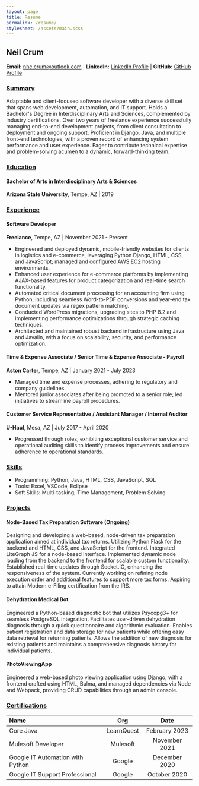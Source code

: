 ```yaml
---
layout: page
title: Resume
permalink: /resume/
stylesheet: /assets/main.scss
---
```


## Neil Crum
**Email:** [nhc.crum@outlook.com](mailto:nhc.crum@gmail.com) | **LinkedIn:** [LinkedIn Profile](https://www.linkedin.com/in/neil-crum-0317a6199/) | **GitHub:** [GitHub Profile](https://github.com/sbacky/)

### <u>Summary</u>
Adaptable and client-focused software developer with a diverse skill set that spans web development, automation, and IT support. Holds a Bachelor's Degree in Interdisciplinary Arts and Sciences, complemented by industry certifications. Over two years of freelance experience successfully managing end-to-end development projects, from client consultation to deployment and ongoing support. Proficient in Django, Java, and multiple front-end technologies, with a proven record of enhancing system performance and user experience. Eager to contribute technical expertise and problem-solving acumen to a dynamic, forward-thinking team.

### <u>Education</u>
#### Bachelor of Arts in Interdisciplinary Arts & Sciences
**Arizona State University**, Tempe, AZ | 2019

### <u>Experience</u>
#### Software Developer
**Freelance**, Tempe, AZ | November 2021 - Present
- Engineered and deployed dynamic, mobile-friendly websites for clients in logistics and e-commerce, leveraging Python Django, HTML, CSS, and JavaScript; managed and configured AWS EC2 hosting environments.
- Enhanced user experience for e-commerce platforms by implementing AJAX-based features for product categorization and real-time search functionality.
- Automated critical document processing for an accounting firm using Python, including seamless Word-to-PDF conversions and year-end tax document updates via regex pattern matching.
- Conducted WordPress migrations, upgrading sites to PHP 8.2 and implementing performance optimizations through strategic caching techniques.
- Architected and maintained robust backend infrastructure using Java and Javalin, with a focus on scalability, security, and performance optimization.


#### Time & Expense Associate / Senior Time & Expense Associate - Payroll
**Aston Carter**, Tempe, AZ | January 2021 - July 2023
- Managed time and expense processes, adhering to regulatory and company guidelines.
- Mentored junior associates after being promoted to a senior role; led initiatives to streamline payroll procedures.

#### Customer Service Representative / Assistant Manager / Internal Auditor
**U-Haul**, Mesa, AZ | July 2017 - April 2020
- Progressed through roles, exhibiting exceptional customer service and operational auditing skills to identify process improvements and ensure adherence to operational standards.

### <u>Skills</u>
- Programming: Python, Java, HTML, CSS, JavaScript, SQL
- Tools: Excel, VSCode, Eclipse
- Soft Skills: Multi-tasking, Time Management, Problem Solving

### <u>Projects</u>
#### Node-Based Tax Preparation Software (Ongoing)
Designing and developing a web-based, node-driven tax preparation application aimed at individual tax returns. Utilizing Python Flask for the backend and HTML, CSS, and JavaScript for the frontend. Integrated LiteGraph JS for a node-based interface. Implemented dynamic node loading from the backend to the frontend for scalable custom functionality. Established real-time updates through Socket.IO, enhancing the responsiveness of the system. Currently working on refining node execution order and additional features to support more tax forms. Aspiring to attain Modern e-Filing certification from the IRS.

#### Dehydration Medical Bot
Engineered a Python-based diagnostic bot that utilizes Psycopg3+ for seamless PostgreSQL integration. Facilitates user-driven dehydration diagnosis through a quick questionnaire and algorithmic evaluation. Enables patient registration and data storage for new patients while offering easy data retrieval for returning patients. Allows the addition of new diagnosis for existing patients and maintains a comprehensive diagnosis history for individual patients.

#### PhotoViewingApp
Engineered a web-based photo viewing application using Django, with a frontend crafted using HTML, Bulma, and managed dependencies via Node and Webpack, providing CRUD capabilities through an admin console.


### <u>Certifications</u>

 Name                             |    Org     |     Date      
 :------------------------------- | :--------: | :-----------: 
 Core Java                        | LearnQuest | February 2023 
 Mulesoft Developer               | Mulesoft   | November 2021 
 Google IT Automation with Python | Google     | December 2020 
 Google IT Support Professional   | Google     | October 2020  
